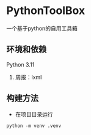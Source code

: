 # PythonToolBox

一个基于python的自用工具箱

## 环境和依赖

Python 3.11
1. 周报：lxml

## 构建方法

- 在项目目录运行

``` python -m venv .venv ```


